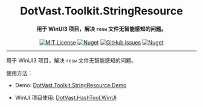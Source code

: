 <div align="center">

# DotVast.Toolkit.StringResource

#### 用于 WinUI3 项目，解决 `resw` 文件无智能感知的问题。

[![MIT License](https://img.shields.io/github/license/KiyanYang/DotVast.Toolkit.StringResource)](https://github.com/KiyanYang/DotVast.Toolkit.StringResource/blob/main/LICENSE.txt)
[![Nuget](https://img.shields.io/nuget/v/DotVast.Toolkit.StringResource)](https://www.nuget.org/packages/DotVast.Toolkit.StringResource/)
[![GitHub issues](https://img.shields.io/github/issues/KiyanYang/DotVast.Toolkit.StringResource)](https://github.com/KiyanYang/DotVast.Toolkit.StringResource/issues)
[![Nuget](https://img.shields.io/nuget/dt/DotVast.Toolkit.StringResource)](https://www.nuget.org/packages/DotVast.Toolkit.StringResource/)

</div>

---

用于 WinUI3 项目，解决 `resw` 文件无智能感知的问题。

使用方法：

- Demo: [DotVast.Toolkit.StringResource.Demo](./DotVast.Toolkit.StringResource.Demo/)

- WinUI 项目使用: [DotVast.HashTool.WinUI](https://github.com/KiyanYang/DotVast.HashTool.WinUI/blob/3f192b525c45e6ff8553a5ca21ca042dad34a67b/DotVast.HashTool.WinUI/Strings/Localization.cs)
